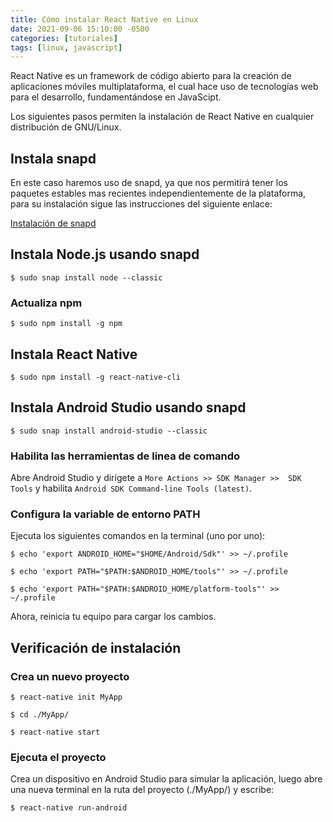 ```yaml
---
title: Cómo instalar React Native en Linux
date: 2021-09-06 15:10:00 -0500
categories: [tutoriales]
tags: [linux, javascript]
---
```


React Native es un framework de código abierto para la creación de aplicaciones móviles multiplataforma, el cual hace uso de tecnologías web para el desarrollo, fundamentándose en JavaScipt.

Los siguientes pasos permiten la instalación de React Native en cualquier distribución de GNU/Linux.

## Instala snapd

En este caso haremos uso de snapd, ya que nos permitirá tener los paquetes estables mas recientes independientemente de la plataforma, para su instalación sigue las instrucciones del siguiente enlace:

[Instalación de snapd](https://snapcraft.io/docs/installing-snapd)

## Instala Node.js usando snapd

```terminal
$ sudo snap install node --classic
```

### Actualiza npm

```terminal
$ sudo npm install -g npm
```

## Instala React Native

```terminal
$ sudo npm install -g react-native-cli
```

## Instala Android Studio usando snapd

```terminal
$ sudo snap install android-studio --classic
```

### Habilita las herramientas de linea de comando
Abre Android Studio y dirígete a `More Actions >> SDK Manager >>  SDK Tools` y habilita `Android SDK Command-line Tools (latest)`.

### Configura la variable de entorno PATH

Ejecuta los siguientes comandos en la terminal (uno por uno):

```terminal
$ echo 'export ANDROID_HOME="$HOME/Android/Sdk"' >> ~/.profile
```


```terminal
$ echo 'export PATH="$PATH:$ANDROID_HOME/tools"' >> ~/.profile
```


```terminal
$ echo 'export PATH="$PATH:$ANDROID_HOME/platform-tools"' >> ~/.profile
```

Ahora, reinicia tu equipo para cargar los cambios.

## Verificación de instalación

### Crea un nuevo proyecto

```terminal
$ react-native init MyApp
```


```terminal
$ cd ./MyApp/
```


```terminal
$ react-native start
```

### Ejecuta el proyecto

Crea un dispositivo en Android Studio para simular la aplicación, luego abre una nueva terminal en la ruta del proyecto (./MyApp/) y escribe:

```terminal
$ react-native run-android
```